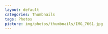 ```yaml
---
layout: default
categories: Thumbnails
tags: Photos
picture: img/photos/thumbnails/IMG_7661.jpg
---
```

